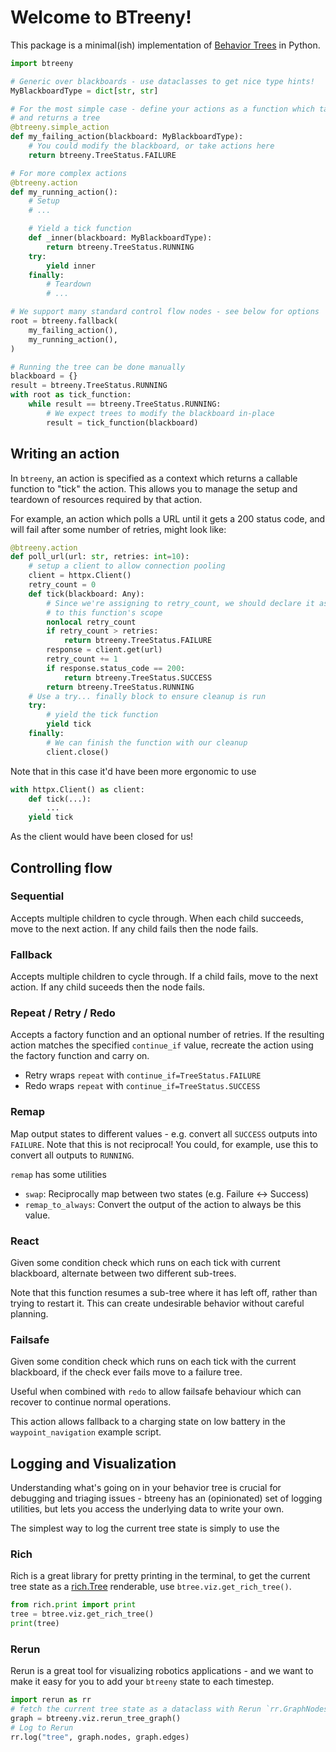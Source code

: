 # Welcome to BTreeny!

This package is a minimal(ish) implementation of [Behavior Trees](https://en.wikipedia.org/wiki/Behavior_tree_(artificial_intelligence,_robotics_and_control)) in Python.


```python
import btreeny

# Generic over blackboards - use dataclasses to get nice type hints!
MyBlackboardType = dict[str, str]

# For the most simple case - define your actions as a function which takes a blackbaord
# and returns a tree
@btreeny.simple_action
def my_failing_action(blackboard: MyBlackboardType):
    # You could modify the blackboard, or take actions here
    return btreeny.TreeStatus.FAILURE

# For more complex actions
@btreeny.action
def my_running_action():
    # Setup
    # ...

    # Yield a tick function
    def _inner(blackboard: MyBlackboardType):
        return btreeny.TreeStatus.RUNNING
    try:
        yield inner
    finally:
        # Teardown
        # ...

# We support many standard control flow nodes - see below for options
root = btreeny.fallback(
    my_failing_action(),
    my_running_action(),
)

# Running the tree can be done manually
blackboard = {}
result = btreeny.TreeStatus.RUNNING
with root as tick_function:
    while result == btreeny.TreeStatus.RUNNING:
        # We expect trees to modify the blackboard in-place
        result = tick_function(blackboard)
```


## Writing an action

In `btreeny`, an action is specified as a context which returns a callable function to "tick" the action. This allows you to manage the setup and teardown of resources required by that action.

For example, an action which polls a URL until it gets a 200 status code, and will fail after some number of retries, might look like:

```python
@btreeny.action
def poll_url(url: str, retries: int=10):
    # setup a client to allow connection pooling
    client = httpx.Client()
    retry_count = 0
    def tick(blackboard: Any):
        # Since we're assigning to retry_count, we should declare it as nonlocal
        # to this function's scope
        nonlocal retry_count
        if retry_count > retries:
            return btreeny.TreeStatus.FAILURE
        response = client.get(url)
        retry_count += 1
        if response.status_code == 200:
            return btreeny.TreeStatus.SUCCESS
        return btreeny.TreeStatus.RUNNING
    # Use a try... finally block to ensure cleanup is run
    try:
        # yield the tick function
        yield tick
    finally:
        # We can finish the function with our cleanup
        client.close()
```

Note that in this case it'd have been more ergonomic to use 

```python
with httpx.Client() as client:
    def tick(...):
        ...
    yield tick
```

As the client would have been closed for us!


## Controlling flow

### Sequential
Accepts multiple children to cycle through. When each child succeeds, move to the next action. If any child fails then the node fails.

### Fallback
Accepts multiple children to cycle through. If a child fails, move to the next action. If any child suceeds then the node fails.

### Repeat / Retry / Redo
Accepts a factory function and an optional number of retries. If the resulting action matches the specified `continue_if` value, recreate the action using the factory function and carry on.

- Retry wraps `repeat` with `continue_if=TreeStatus.FAILURE`
- Redo wraps `repeat` with `continue_if=TreeStatus.SUCCESS`

### Remap
Map output states to different values - e.g. convert all `SUCCESS` outputs into `FAILURE`. Note that this is not reciprocal! You could, for example, use this to convert all outputs to `RUNNING`.

`remap` has some utilities
- `swap`: Reciprocally map between two states (e.g. Failure <-> Success)
- `remap_to_always`: Convert the output of the action to always be this value.

### React
Given some condition check which runs on each tick with current blackboard, alternate between two different sub-trees.

Note that this function resumes a sub-tree where it has left off, rather than trying to restart it. This can create undesirable behavior without careful planning.

### Failsafe
Given some condition check which runs on each tick with the current blackboard, if the check ever fails move to a failure tree.

Useful when combined with `redo` to allow failsafe behaviour which can recover to continue normal operations.

This action allows fallback to a charging state on low battery in the `waypoint_navigation` example script.


## Logging and Visualization

Understanding what's going on in your behavior tree is crucial for debugging and triaging issues - btreeny has an (opinionated) set of logging utilities, but lets you access the underlying data to write your own.

The simplest way to log the current tree state is simply to use the 

### Rich 

Rich is a great library for pretty printing in the terminal, to get the current tree state as a [rich.Tree](https://rich.readthedocs.io/en/stable/tree.html) renderable, use `btree.viz.get_rich_tree()`.

```python
from rich.print import print
tree = btree.viz.get_rich_tree()
print(tree)
```

### Rerun

Rerun is a great tool for visualizing robotics applications - and we want to make it easy for you to add your `btreeny` state to each timestep.

```python
import rerun as rr
# fetch the current tree state as a dataclass with Rerun `rr.GraphNodes` and `rr.GraphEdges`
graph = btreeny.viz.rerun_tree_graph()
# Log to Rerun
rr.log("tree", graph.nodes, graph.edges)
```